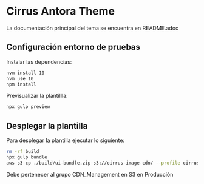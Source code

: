 # Cirrus Antora Theme

La documentación principal del tema se encuentra en README.adoc

## Configuración entorno de pruebas

Instalar las dependencias:

```bash
nvm install 10
nvm use 10
npm install
```

Previsualizar la plantillla:

```bash
npx gulp preview
```

## Desplegar la plantilla

Para desplegar la plantilla ejecutar lo siguiente:

```bash
rm -rf build
npx gulp bundle
aws s3 cp ./build/ui-bundle.zip s3://cirrus-image-cdn/ --profile cirrus_prod
```

Debe pertenecer al grupo CDN_Management en S3 en Producción